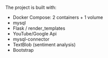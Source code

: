 The project is built with:
- Docker Compose: 2 containers + 1 volume
- mysql
- Flask / render_templates
- YouTube/Google Api
- mysql-connector
- TextBlob (sentiment analysis)
- Bootstrap

